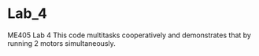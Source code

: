 # Lab_4
ME405 Lab 4
This code multitasks cooperatively and demonstrates that by running 2 motors simultaneously.
